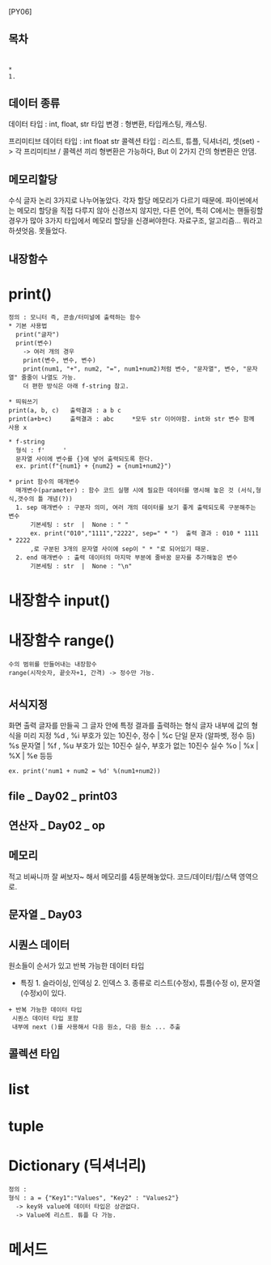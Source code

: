 [PY06]
## 목차
 ##
  #
    *
    1.

## 데이터 종류
  데이터 타입 : int, float, str
  타입 변경 : 형변환, 타입캐스팅, 캐스팅.

  프리미티브 데이터 타입 : int float str 
  콜렉션 타입 : 리스트, 튜플, 딕셔너리, 셋(set)
    -> 각 프리미티브 / 콜렉션 끼리 형변환은 가능하다,  But 이 2가지 간의 형변환은 안댐.


## 메모리할당
  수식
  글자
  논리 
  3가지로 나누어놓았다. 각자 할당 메모리가 다르기 때문에. 파이썬에서는 메모리 할당을 직접 다루지 않아 신경쓰지 않지만,
  다른 언어, 특히 C에서는 핸들링할 경우가 많아 3가지 타입에서 메모리 할당을 신경써야한다.
   자료구조, 알고리즘... 뭐라고 하셧엇음. 못들었다.

## 내장함수
  # print()
    정의 : 모니터 즉, 콘솔/터미널에 출력하는 함수
    * 기본 사용법
      print("글자")
      print(변수)
        -> 여러 개의 경우
        print(변수, 변수, 변수)
        print(num1, "+", num2, "=", num1+num2)처럼 변수, "문자열", 변수, "문자열" 줄줄이 나열도 가능.
        더 편한 방식은 아래 f-string 참고.

    * 띄워쓰기
    print(a, b, c)   출력결과 : a b c
    print(a+b+c)     출력결과 : abc     *모두 str 이어야함. int와 str 변수 함께 사용 x

    * f-string
      형식 : f'     '
      문자열 사이에 변수를 {}에 넣어 출력되도록 한다.
      ex. print(f"{num1} + {num2} = {num1+num2}")
      
    * print 함수의 매개변수
      매개변수(parameter) : 함수 코드 실행 시에 필요한 데이터를 명시해 놓은 것 (서식,형식,갯수의 틀 개념(?))
      1. sep 매개변수 : 구분자 의미, 여러 개의 데이터를 보기 좋게 출력되도록 구분해주는 변수
          기본세팅 : str  |  None : " "
          ex. print("010","1111","2222", sep=" * ")  출력 결과 : 010 * 1111 * 2222
          ,로 구분된 3개의 문자열 사이에 sep이 " * "로 되어있기 때문.
      2. end 매개변수 : 출력 데이터의 마지막 부분에 줄바꿈 문자를 추가해놓은 변수
          기본세팅 : str  |  None : "\n"
  # 내장함수 input()

  # 내장함수 range()
    수의 범위를 만들어내는 내장함수
    range(시작숫자, 끝숫자+1, 간격) -> 정수만 가능.
  
  # 


## 서식지정
 화면 출력 글자를 만들곡 그 글자 안에 특정 결과를 출력하는 형식
 글자 내부에 값의 형식을 미리 지정
  %d , %i  부호가 있는 10진수, 정수     |   %c 단일 문자 (알파벳, 정수 등)
  %s  문자열                           |   %f , %u  부호가 있는 10진수 실수, 부호가 없는 10진수 실수
  %o | %x |  %X |  %e 등등 

    ex. print('num1 + num2 = %d' %(num1+num2))

    

## file _ Day02 _ print03

## 연산자 _ Day02 _ op

## 메모리
  적고 비싸니까 잘 써보자~ 해서
  메모리를 4등분해놓았다. 코드/데이터/힙/스택 영역으로.
  
## 문자열 _ Day03 

## 시퀀스 데이터
  원소들이 순서가 있고 반복 가능한 데이터 타입
   - 특징
    1. 슬라이싱, 인덱싱
    2. 인덱스
    3. 종류로 리스트(수정x), 튜플(수정 o), 문자열(수정x)이 있다.

    + 반복 가능한 데이터 타입
     시퀀스 데이터 타입 포함
     내부에 next ()를 사용해서 다음 원소, 다음 원소 ... 추출

## 콜렉션 타입
  # list
  # tuple
  # Dictionary (딕셔너리)
    정의 : 
    형식 : a = {"Key1":"Values", "Key2" : "Values2"} 
      -> key와 value에 데이터 타입은 상관없다.
      -> Value에 리스트. 튜플 다 가능.
      


# 메서드